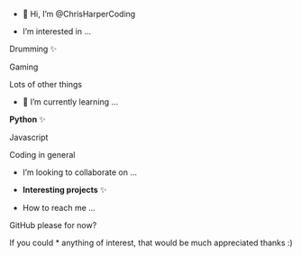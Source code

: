 - 👋 Hi, I’m @ChrisHarperCoding



- I’m interested in ...


Drumming ✨

Gaming

Lots of other things


- 🌱 I’m currently learning ...


**Python** ✨

Javascript

Coding in general


- I’m looking to collaborate on ...
- **Interesting projects** ✨


- How to reach me ...


GitHub please for now? 

If you could * anything of interest, that would be much appreciated thanks :)

<!---
ChrisHarperCoding/ChrisHarperCoding is a ✨ special ✨ repository because its `README.md` (this file) appears on your GitHub profile.
You can click the Preview link to take a look at your changes.
--->
